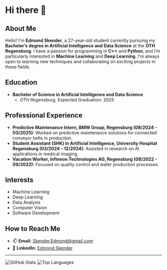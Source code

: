 # Hi there 👋

## About Me

Hello! I'm **Edmond Skender**, a 27-year-old student currently pursuing my **Bachelor’s degree in Artificial Intelligence and Data Science** at the **OTH Regensburg**. I have a passion for programming in **C++** and **Python**, and I’m particularly interested in **Machine Learning** and **Deep Learning**. I'm always open to learning new techniques and collaborating on exciting projects in these fields.


## Education

- **Bachelor of Science in Artificial Intelligence and Data Science**
  - *OTH Regensburg*, Expected Graduation: 2025

## Professional Experience

- **Predictive Maintenance Intern, BMW Group, Regensburg (08/2024 - 03/2025):** Worked on predictive maintenance solutions for connected conveyor belts in production.
- **Student Assistant (SHK) in Artificial Intelligence, University Hospital Regensburg (03/2024 - 12/2024):** Assisted in research on AI applications in medical imaging.
- **Vacation Worker, Infineon Technologies AG, Regensburg (08/2022 - 09/2022):** Focused on quality control and wafer production processes.

## Interests

- Machine Learning
- Deep Learning
- Data Analysis
- Computer Vision
- Software Development

## How to Reach Me

- 📫 **Email:** [Skender.Edmond@gmail.com](mailto:Skender.Edmond@gmail.com)
- 💼 **LinkedIn:** [Edmond Skender](https://www.linkedin.com/in/edmond-skender-635807223)


---

![GitHub Stats](https://github-readme-stats.vercel.app/api?username=edmondskender&show_icons=true&theme=radical)
![Top Languages](https://github-readme-stats.vercel.app/api/top-langs/?username=edmondskender&layout=compact&theme=radical)
